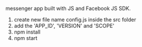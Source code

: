 messenger app built with JS and Facebook JS SDK.

1. create new file name config.js inside the src folder
2. add the 'APP_ID', 'VERSION' and 'SCOPE'
3. npm install
4. npm start